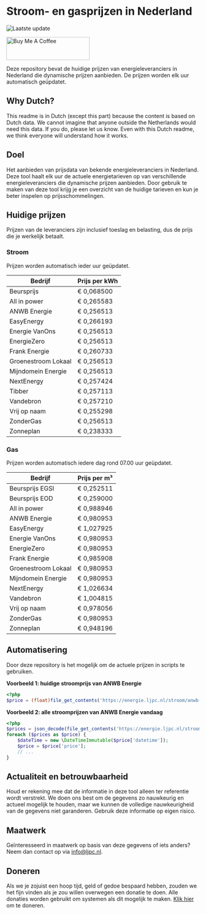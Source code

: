 # Stroom- en gasprijzen in Nederland

![Laatste update](https://img.shields.io/badge/laatste%20update-2023--06--08%2011%3A00%20CET-brightgreen)

<a href="https://www.buymeacoffee.com/Lars-" target="_blank"><img src="https://cdn.buymeacoffee.com/buttons/v2/default-orange.png" alt="Buy Me A Coffee" height="60" style="height: 60px !important;width: 217px !important;" ></a>

Deze repository bevat de huidige prijzen van energieleveranciers in Nederland die dynamische prijzen aanbieden. De prijzen worden elk uur automatisch geüpdatet.

## Why Dutch?

This readme is in Dutch (except this part) because the content is based on Dutch data. We cannot imagine that anyone outside the Netherlands would need this data. If you do, please let us know. Even with this Dutch readme, we think
everyone will understand how it works.

## Doel

Het aanbieden van prijsdata van bekende energieleveranciers in Nederland. Deze tool haalt elk uur de actuele energietarieven op van verschillende energieleveranciers die dynamische prijzen aanbieden. Door gebruik te maken van deze tool
krijg je een overzicht van de huidige tarieven en kun je beter inspelen op prijsschommelingen.

## Huidige prijzen

Prijzen van de leveranciers zijn inclusief toeslag en belasting, dus de prijs die je werkelijk betaalt.

### Stroom

Prijzen worden automatisch ieder uur geüpdatet.

 Bedrijf | Prijs per kWh 
---------|---------------
Beursprijs | € 0,068500
All in power | € 0,265583
ANWB Energie | € 0,256513
EasyEnergy | € 0,266193
Energie VanOns | € 0,256513
EnergieZero | € 0,256513
Frank Energie | € 0,260733
Groenestroom Lokaal | € 0,256513
Mijndomein Energie | € 0,256513
NextEnergy | € 0,257424
Tibber | € 0,257113
Vandebron | € 0,257210
Vrij op naam | € 0,255298
ZonderGas | € 0,256513
Zonneplan | € 0,238333


### Gas

Prijzen worden automatisch iedere dag rond 07.00 uur geüpdatet.

 Bedrijf | Prijs per m³ 
---------|--------------
Beursprijs EGSI | € 0,252511
Beursprijs EOD | € 0,259000
All in power | € 0,988946
ANWB Energie | € 0,980953
EasyEnergy | € 1,027925
Energie VanOns | € 0,980953
EnergieZero | € 0,980953
Frank Energie | € 0,985908
Groenestroom Lokaal | € 0,980953
Mijndomein Energie | € 0,980953
NextEnergy | € 1,026634
Vandebron | € 1,004815
Vrij op naam | € 0,978056
ZonderGas | € 0,980953
Zonneplan | € 0,948196


## Automatisering

Door deze repository is het mogelijk om de actuele prijzen in scripts te gebruiken.

**Voorbeeld 1: huidige stroomprijs van ANWB Energie**

```php
<?php
$price = (float)file_get_contents('https://energie.ljpc.nl/stroom/anwb-energie-nu.txt');

```

**Voorbeeld 2: alle stroomprijzen van ANWB Energie vandaag**

```php
<?php
$prices = json_decode(file_get_contents('https://energie.ljpc.nl/stroom/all-in-power-vandaag.json'),true);
foreach ($prices as $price) {
    $dateTime = new \DateTimeImmutable($price['datetime']);
    $price = $price['price'];
    // ...
}
```

## Actualiteit en betrouwbaarheid

Houd er rekening mee dat de informatie in deze tool alleen ter referentie wordt verstrekt. We doen ons best om de gegevens zo nauwkeurig en actueel mogelijk te houden, maar we kunnen de volledige nauwkeurigheid van de gegevens niet
garanderen. Gebruik deze informatie op eigen risico.

## Maatwerk

Geïnteresseerd in maatwerk op basis van deze gegevens of iets anders? Neem dan contact op
via [info@ljpc.nl](mailto:info@ljpc.nl?subject=Energie%20prijzen).

## Doneren

Als we je zojuist een hoop tijd, geld of gedoe bespaard hebben, zouden we het fijn vinden als je zou willen overwegen een
donatie te doen. Alle donaties worden gebruikt om systemen als dit mogelijk te
maken. [Klik hier](https://www.buymeacoffee.com/Lars-) om te doneren.
